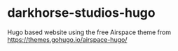 # darkhorse-studios-hugo

Hugo based website using the free Airspace theme from https://themes.gohugo.io/airspace-hugo/
